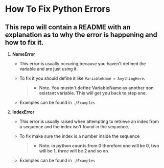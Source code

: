 # **How To Fix Python Errors**
**This repo will contain a README with an explanation as to why the error is happening and how to fix it.**
-
1. **NameError**

    * This error is usually occuring because you haven't defined the variable and are just using it. 

    * To fix it you should define it like `VariableName = AnythingHere`.
        > * **Note. You mustn't define VariableName as another non existant variable. This will get you back to step one.**
    * Examples can be found in `./Examples`

2. **IndexError**
    * This error is usually raised when attempting to retrieve an index from a sequence and the index isn't found in the sequence.

    * To fix make sure the index is a number inside the sequence
        > * **Note. in python counts from 0 therefore one will be 0, two will be 1, three will be 2 and so on.**
    * Examples can be found in `./Examples`
